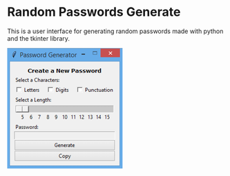 # Random Passwords Generate

This is a user interface for generating random passwords made with python and the tkinter library.

<img align="center" src="./img/app.png" alt="app">
